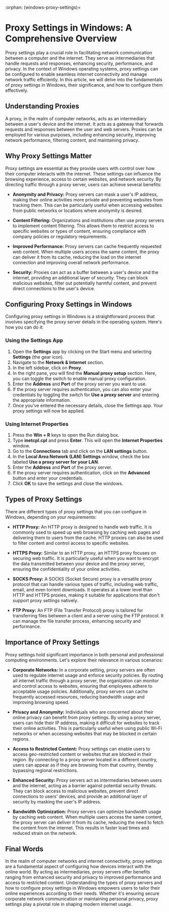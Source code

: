 :orphan:
(windows-proxy-settings)=

# Proxy Settings in Windows: A Comprehensive Overview

Proxy settings play a crucial role in facilitating network communication between a computer and the internet. They serve as intermediaries that handle requests and responses, enhancing security, performance, and privacy. In the context of Windows operating systems, proxy settings can be configured to enable seamless internet connectivity and manage network traffic efficiently. In this article, we will delve into the fundamentals of proxy settings in Windows, their significance, and how to configure them effectively.

## Understanding Proxies

A proxy, in the realm of computer networks, acts as an intermediary between a user's device and the internet. It acts as a gateway that forwards requests and responses between the user and web servers. Proxies can be employed for various purposes, including enhancing security, improving network performance, filtering content, and maintaining privacy.

## Why Proxy Settings Matter

Proxy settings are essential as they provide users with control over how their computer interacts with the internet. These settings can influence the browsing experience, access to certain websites, and network security. By directing traffic through a proxy server, users can achieve several benefits:

- **Anonymity and Privacy:** Proxy servers can mask a user's IP address, making their online activities more private and preventing websites from tracking them. This can be particularly useful when accessing websites from public networks or locations where anonymity is desired.

- **Content Filtering:** Organizations and institutions often use proxy servers to implement content filtering. This allows them to restrict access to specific websites or types of content, ensuring compliance with company policies or regulatory requirements.

- **Improved Performance:** Proxy servers can cache frequently requested web content. When multiple users access the same content, the proxy can deliver it from its cache, reducing the load on the internet connection and improving overall network performance.

- **Security:** Proxies can act as a buffer between a user's device and the internet, providing an additional layer of security. They can block malicious websites, filter out potentially harmful content, and prevent direct connections to the user's device.

## Configuring Proxy Settings in Windows

Configuring proxy settings in Windows is a straightforward process that involves specifying the proxy server details in the operating system. Here's how you can do it:

### Using the Settings App

1. Open the **Settings** app by clicking on the Start menu and selecting **Settings** (the gear icon).
2. Navigate to the **Network & Internet** section.
3. In the left sidebar, click on **Proxy**.
4. In the right pane, you will find the **Manual proxy setup** section. Here, you can toggle the switch to enable manual proxy configuration.
5. Enter the **Address** and **Port** of the proxy server you want to use.
6. If the proxy server requires authentication, you can also enter your credentials by toggling the switch for **Use a proxy server** and entering the appropriate information.
7. Once you've entered the necessary details, close the Settings app. Your proxy settings will now be applied.

### Using Internet Properties

1. Press the **Win + R** keys to open the Run dialog box.
2. Type **inetcpl.cpl** and press **Enter**. This will open the **Internet Properties** window.
3. Go to the **Connections** tab and click on the **LAN settings** button.
4. In the **Local Area Network (LAN) Settings** window, check the box labeled **Use a proxy server for your LAN**.
5. Enter the **Address** and **Port** of the proxy server.
6. If the proxy server requires authentication, click on the **Advanced** button and enter your credentials.
7. Click **OK** to save the settings and close the windows.

## Types of Proxy Settings

There are different types of proxy settings that you can configure in Windows, depending on your requirements:

- **HTTP Proxy:** An HTTP proxy is designed to handle web traffic. It is commonly used to speed up web browsing by caching web pages and delivering them to users from the cache. HTTP proxies can also be used to filter content and control access to specific websites.

- **HTTPS Proxy:** Similar to an HTTP proxy, an HTTPS proxy focuses on securing web traffic. It is particularly useful when you want to encrypt the data transmitted between your device and the proxy server, ensuring the confidentiality of your online activities.

- **SOCKS Proxy:** A SOCKS (Socket Secure) proxy is a versatile proxy protocol that can handle various types of traffic, including web traffic, email, and even torrent downloads. It operates at a lower level than HTTP and HTTPS proxies, making it suitable for applications that don't support proxy settings natively.

- **FTP Proxy:** An FTP (File Transfer Protocol) proxy is tailored for transferring files between a client and a server using the FTP protocol. It can manage the file transfer process, enhancing security and performance.

## Importance of Proxy Settings

Proxy settings hold significant importance in both personal and professional computing environments. Let's explore their relevance in various scenarios:

- **Corporate Networks:** In a corporate setting, proxy servers are often used to regulate internet usage and enforce security policies. By routing all internet traffic through a proxy server, the organization can monitor and control access to websites, ensuring that employees adhere to acceptable usage policies. Additionally, proxy servers can cache frequently accessed resources, reducing bandwidth usage and improving browsing speed.

- **Privacy and Anonymity:** Individuals who are concerned about their online privacy can benefit from proxy settings. By using a proxy server, users can hide their IP address, making it difficult for websites to track their online activities. This is particularly useful when using public Wi-Fi networks or when accessing websites that may be blocked in certain regions.

- **Access to Restricted Content:** Proxy settings can enable users to access geo-restricted content or websites that are blocked in their region. By connecting to a proxy server located in a different country, users can appear as if they are browsing from that country, thereby bypassing regional restrictions.

- **Enhanced Security:** Proxy servers act as intermediaries between users and the internet, acting as a barrier against potential security threats. They can block access to malicious websites, prevent direct connections to users' devices, and provide an additional layer of security by masking the user's IP address.

- **Bandwidth Optimization:** Proxy servers can optimize bandwidth usage by caching web content. When multiple users access the same content, the proxy server can deliver it from its cache, reducing the need to fetch the content from the internet. This results in faster load times and reduced strain on the network.

## Final Words

In the realm of computer networks and internet connectivity, proxy settings are a fundamental aspect of configuring how devices interact with the online world. By acting as intermediaries, proxy servers offer benefits ranging from enhanced security and privacy to improved performance and access to restricted content. Understanding the types of proxy servers and how to configure proxy settings in Windows empowers users to tailor their online experiences according to their needs. Whether it's ensuring secure corporate network communication or maintaining personal privacy, proxy settings play a pivotal role in shaping modern internet usage.